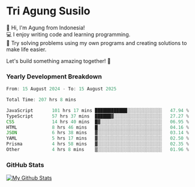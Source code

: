 # Tri Agung Susilo

👋 Hi, I'm Agung from Indonesia!<br>
💻 I enjoy writing code and learning programming.<br>
🧠 Try solving problems using my own programs and creating solutions to make life easier.

Let's build something amazing together! 🚀

### Yearly Development Breakdown

<!--START_SECTION:waka-->

```TypeScript JavaScript PHP
From: 15 August 2024 - To: 15 August 2025

Total Time: 207 hrs 8 mins

JavaScript       101 hrs 17 mins ████████████░░░░░░░░░░░░░   47.94 %
TypeScript       57 hrs 37 mins  ██████▓░░░░░░░░░░░░░░░░░░   27.27 %
CSS              14 hrs 40 mins  █▓░░░░░░░░░░░░░░░░░░░░░░░   06.95 %
HTML             8 hrs 46 mins   █░░░░░░░░░░░░░░░░░░░░░░░░   04.16 %
JSON             6 hrs 38 mins   ▓░░░░░░░░░░░░░░░░░░░░░░░░   03.14 %
YAML             5 hrs 17 mins   ▓░░░░░░░░░░░░░░░░░░░░░░░░   02.50 %
Prisma           4 hrs 58 mins   ▓░░░░░░░░░░░░░░░░░░░░░░░░   02.35 %
Other            4 hrs 8 mins    ▒░░░░░░░░░░░░░░░░░░░░░░░░   01.96 %
```

<!--END_SECTION:waka-->

### GitHub Stats

[![My Github Stats](https://github-readme-stats.vercel.app/api?username=triagung128&show_icons=true&hide=contribs,issues&count_private=true&theme=tokyonight)](https://github.com/triagung128)

<!-- [![Top Langs](https://github-readme-stats.vercel.app/api/top-langs/?username=triagung128&layout=compact)](https://github.com/triagung128) -->
